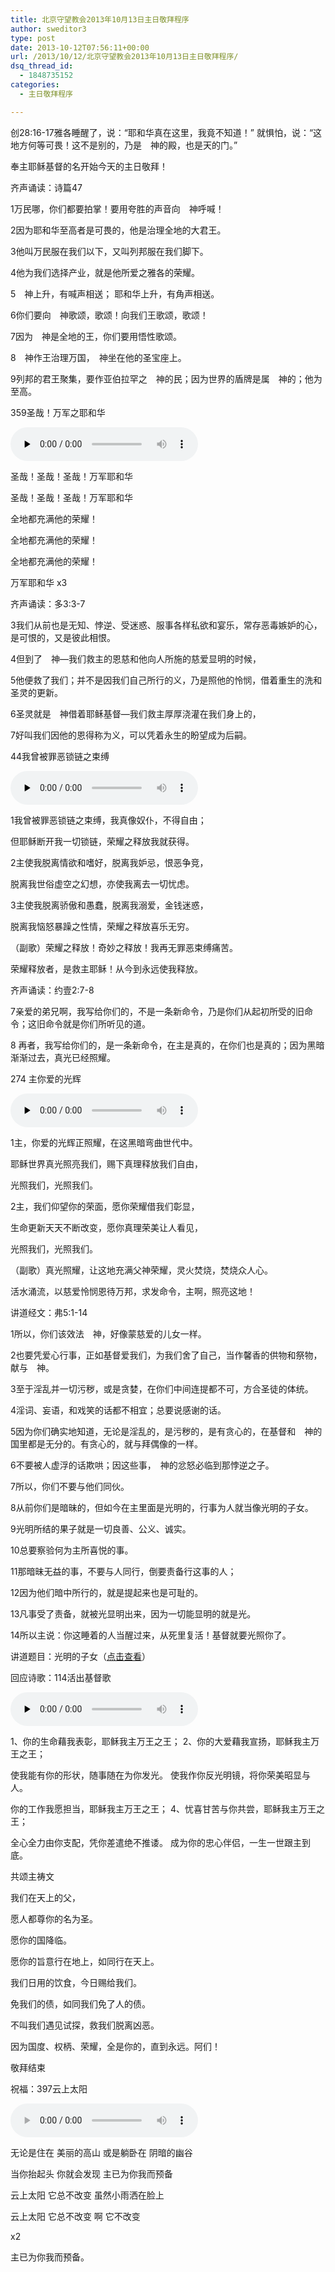 ```yaml
---
title: 北京守望教会2013年10月13日主日敬拜程序
author: sweditor3
type: post
date: 2013-10-12T07:56:11+00:00
url: /2013/10/12/北京守望教会2013年10月13日主日敬拜程序/
dsq_thread_id:
  - 1848735152
categories:
  - 主日敬拜程序

---
```

创28:16-17雅各睡醒了，说：“耶和华真在这里，我竟不知道！” 就惧怕，说：“这地方何等可畏！这不是别的，乃是　神的殿，也是天的门。”

奉主耶稣基督的名开始今天的主日敬拜！

齐声诵读：诗篇47

1万民哪，你们都要拍掌！要用夸胜的声音向　神呼喊！
  
2因为耶和华至高者是可畏的，他是治理全地的大君王。
  
3他叫万民服在我们以下，又叫列邦服在我们脚下。
  
4他为我们选择产业，就是他所爱之雅各的荣耀。
  
5　神上升，有喊声相送； 耶和华上升，有角声相送。
  
6你们要向　神歌颂，歌颂！向我们王歌颂，歌颂！
  
7因为　神是全地的王，你们要用悟性歌颂。
  
8　神作王治理万国，　神坐在他的圣宝座上。
  
9列邦的君王聚集，要作亚伯拉罕之　神的民；因为世界的盾牌是属　神的；他为至高。

359圣哉！万军之耶和华

<div id="c-4031" class="grandmp3">
  <audio src="https://t5.shwchurch.org/wp-content/uploads/2012/09/20120922223551111.mp3" controls false preload="none" autobuffer="false"></audio>
</div>

圣哉！圣哉！圣哉！万军耶和华
  
圣哉！圣哉！圣哉！万军耶和华
  
全地都充满他的荣耀！
  
全地都充满他的荣耀！
  
全地都充满他的荣耀！
  
万军耶和华 x3

齐声诵读：多3:3-7

3我们从前也是无知、悖逆、受迷惑、服事各样私欲和宴乐，常存恶毒嫉妒的心，是可恨的，又是彼此相恨。
  
4但到了　神—我们救主的恩慈和他向人所施的慈爱显明的时候，
  
5他便救了我们；并不是因我们自己所行的义，乃是照他的怜悯，借着重生的洗和圣灵的更新。
  
6圣灵就是　神借着耶稣基督—我们救主厚厚浇灌在我们身上的，
  
7好叫我们因他的恩得称为义，可以凭着永生的盼望成为后嗣。

44我曾被罪恶锁链之束缚

<div id="c-5100" class="grandmp3">
  <audio src="https://t5.shwchurch.org/wp-content/uploads/2012/09/20120930000832367.mp3" controls false preload="none" autobuffer="false"></audio>
</div>

1我曾被罪恶锁链之束缚，我真像奴仆，不得自由；
  
但耶稣断开我一切锁链，荣耀之释放我就获得。
  
2主使我脱离情欲和嗜好，脱离我妒忌，恨恶争竞，
  
脱离我世俗虚空之幻想，亦使我离去一切忧虑。
  
3主使我脱离骄傲和愚蠢，脱离我溺爱，金钱迷惑，
  
脱离我恼怒暴躁之性情，荣耀之释放喜乐无穷。
  
（副歌）荣耀之释放！奇妙之释放！我再无罪恶束缚痛苦。
  
荣耀释放者，是救主耶稣！从今到永远使我释放。

齐声诵读：约壹2:7-8

7亲爱的弟兄啊，我写给你们的，不是一条新命令，乃是你们从起初所受的旧命令；这旧命令就是你们所听见的道。
  
8 再者，我写给你们的，是一条新命令，在主是真的，在你们也是真的；因为黑暗渐渐过去，真光已经照耀。

274 主你爱的光辉

<div id="c-5160" class="grandmp3">
  <audio src="https://t5.shwchurch.org/wp-content/uploads/2012/09/20120930010540712.mp3" controls false preload="none" autobuffer="false"></audio>
</div>

1主，你爱的光辉正照耀，在这黑暗弯曲世代中。
  
耶稣世界真光照亮我们，赐下真理释放我们自由，
  
光照我们，光照我们。
  
2主，我们仰望你的荣面，愿你荣耀借我们彰显，
  
生命更新天天不断改变，愿你真理荣美让人看见，
  
光照我们，光照我们。
  
（副歌）真光照耀，让这地充满父神荣耀，灵火焚烧，焚烧众人心。
  
活水涌流，以慈爱怜悯恩待万邦，求发命令，主啊，照亮这地！

讲道经文：弗5:1-14

1所以，你们该效法　神，好像蒙慈爱的儿女一样。
  
2也要凭爱心行事，正如基督爱我们，为我们舍了自己，当作馨香的供物和祭物，献与　神。
  
3至于淫乱并一切污秽，或是贪婪，在你们中间连提都不可，方合圣徒的体统。
  
4淫词、妄语，和戏笑的话都不相宜；总要说感谢的话。
  
5因为你们确实地知道，无论是淫乱的，是污秽的，是有贪心的，在基督和　神的国里都是无分的。有贪心的，就与拜偶像的一样。
  
6不要被人虚浮的话欺哄；因这些事，　神的忿怒必临到那悖逆之子。
  
7所以，你们不要与他们同伙。
  
8从前你们是暗昧的，但如今在主里面是光明的，行事为人就当像光明的子女。
  
9光明所结的果子就是一切良善、公义、诚实。
  
10总要察验何为主所喜悦的事。
  
11那暗昧无益的事，不要与人同行，倒要责备行这事的人；
  
12因为他们暗中所行的，就是提起来也是可耻的。
  
13凡事受了责备，就被光显明出来，因为一切能显明的就是光。
  
14所以主说：你这睡着的人当醒过来，从死里复活！基督就要光照你了。

讲道题目：光明的子女（[点击查看][1]）

回应诗歌：114活出基督歌

<div id="c-5127" class="grandmp3">
  <audio src="https://t5.shwchurch.org/wp-content/uploads/2012/09/20120930003730978.mp3" controls false preload="none" autobuffer="false"></audio>
</div>

1、你的生命藉我表彰，耶稣我主万王之王； 2、你的大爱藉我宣扬，耶稣我主万王之王；
  
使我能有你的形状，随事随在为你发光。 使我作你反光明镜，将你荣美昭显与人。

你的工作我愿担当，耶稣我主万王之王； 4、忧喜甘苦与你共尝，耶稣我主万王之王；
  
全心全力由你支配，凭你差遣绝不推诿。 成为你的忠心伴侣，一生一世跟主到底。

共颂主祷文
  
我们在天上的父，
  
愿人都尊你的名为圣。
  
愿你的国降临。
  
愿你的旨意行在地上，如同行在天上。
  
我们日用的饮食，今日赐给我们。
  
免我们的债，如同我们免了人的债。
  
不叫我们遇见试探，救我们脱离凶恶。
  
因为国度、权柄、荣耀，全是你的，直到永远。阿们！

敬拜结束

祝福：397云上太阳

<div id="c-5186" class="grandmp3">
  <audio src="" controls false preload="none" autobuffer="false"></audio>
</div>

无论是住在 美丽的高山 或是躺卧在 阴暗的幽谷
  
当你抬起头 你就会发现 主已为你我而预备
  
云上太阳 它总不改变 虽然小雨洒在脸上
  
云上太阳 它总不改变 啊 它不改变
  
x2
  
主已为你我而预备。

 [1]: /2013/10/12/光明的子女2013年10月12日主日讲章袁灵传道/